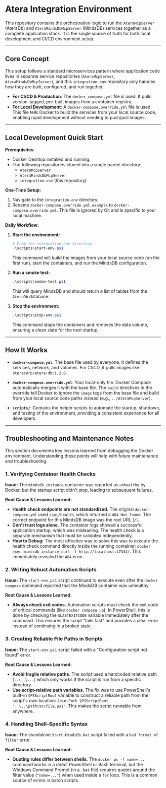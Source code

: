 # Atera Integration Environment

This repository contains the orchestration logic to run the 
`AteraMcpServer` (AteraDb) and `AteraMindsDbMcpServer` (MindsDB) services 
together as a complete application stack. 
It is the single source of truth for both local development and CI/CD environment setup.

---

## Core Concept

This setup follows a standard microservices pattern 
where application code lives in separate service repositories (`AteraMcpServer`, `AteraMindsDbMcpServer`), 
and this `integration-env` repository only handles how they are built, 
configured, and run together.

- **For CI/CD & Production**: The `docker-compose.yml` file is used. It pulls version-tagged, pre-built images from a container registry.
- **For Local Development**: A `docker-compose.override.yml` file is used. This file tells Docker to build the services from your local source code, enabling rapid development without needing to push/pull images.

---

## Local Development Quick Start

**Prerequisites:**
- Docker Desktop installed and running.
- The following repositories cloned into a single parent directory:
  - `AteraMcpServer`
  - `AteraMindsDbMcpServer`
  - `integration-env` (this repository)

**One-Time Setup:**

1.  Navigate to the `integration-env` directory.
2.  Rename `docker-compose.override.yml.example` to `docker-compose.override.yml`. This file is ignored by Git and is specific to your local machine.

**Daily Workflow:**

1.  **Start the environment:**
    ```powershell
    # From the integration-env directory
    .\scripts\start-env.ps1
    ```
    This command will build the images from your local source code (on the first run), start the containers, and run the MindsDB configuration.

2.  **Run a smoke test:**
    ```powershell
    .\scripts\smoke-test.ps1
    ```
    This will query MindsDB and should return a list of tables from the `AteraDb` database.

3.  **Stop the environment:**
    ```powershell
    .\scripts\stop-env.ps1
    ```
    This command stops the containers and removes the data volume, ensuring a clean slate for the next startup.

---

## How It Works

- **`docker-compose.yml`**: The base file used by everyone. It defines the services, network, and volumes. For CI/CD, it pulls images like `ateracorp/atera-db:1.2.0`.

- **`docker-compose.override.yml`**: Your local-only file. Docker Compose automatically merges it with the base file. The `build` directives in the override tell Docker to ignore the `image` tags from the base file and build from your local source code paths instead (e.g., `../AteraMcpServer`).

- **`scripts/`**: Contains the helper scripts to automate the startup, shutdown, and testing of the environment, providing a consistent experience for all developers.

---

## Troubleshooting and Maintenance Notes

This section documents key lessons learned from debugging the Docker environment. Understanding these points will help with future maintenance and troubleshooting.

### 1. Verifying Container Health Checks

**Issue:** The `mindsdb_instance` container was reported as `unhealthy` by Docker, but the startup script didn't stop, leading to subsequent failures.

**Root Cause & Lessons Learned:**

*   **Health check endpoints are not standardized.** The original `docker-compose.yml` used `/api/health`, which returned a `404 Not Found`. The correct endpoint for this MindsDB image was the root URL (`/`).
*   **Don't trust logs alone.** The container logs showed a successful application startup, which was misleading. The health check is a separate mechanism that must be validated independently.
*   **How to Debug:** The most effective way to solve this was to execute the health check command directly inside the running container: `docker exec mindsdb_instance curl -f http://localhost:47334/`. This immediately revealed the `404` error.

### 2. Writing Robust Automation Scripts

**Issue:** The `start-env.ps1` script continued to execute even after the `docker compose` command reported that the MindsDB container was unhealthy.

**Root Cause & Lessons Learned:**

*   **Always check exit codes.** Automation scripts must check the exit code of critical commands (like `docker compose up`). In PowerShell, this is done by checking the `$LASTEXITCODE` variable immediately after the command. This ensures the script "fails fast" and provides a clear error instead of continuing in a broken state.

### 3. Creating Reliable File Paths in Scripts

**Issue:** The `start-env.ps1` script failed with a "Configuration script not found" error.

**Root Cause & Lessons Learned:**

*   **Avoid fragile relative paths.** The script used a hardcoded relative path (`..\..\...`) which only works if the script is run from a specific directory. 
*   **Use script-relative path variables.** The fix was to use PowerShell's built-in `$PSScriptRoot` variable to construct a reliable path from the script's own location: `Join-Path $PSScriptRoot "..\..\path\to\file.ps1"`. This makes the script runnable from anywhere.

### 4. Handling Shell-Specific Syntax

**Issue:** The standalone `Start-MindsDb.bat` script failed with a `bad format of filter` error.

**Root Cause & Lessons Learned:**

*   **Quoting rules differ between shells.** The `docker ps -f name=...` command works in a direct PowerShell or Bash terminal, but the Windows Command Prompt (in a `.bat` file) requires quotes around the filter value (`"name=..."`) when used inside a `for` loop. This is a common source of errors in batch scripts.
